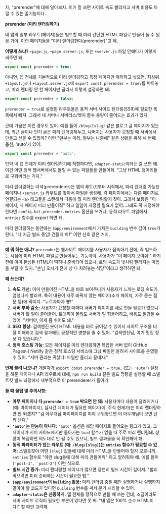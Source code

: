 자, "prerender"에 대해 알아보자. 이거 잘 쓰면 사이트 속도 빨라지고 서버 비용도 아낄 수 있는 꿀기능이다.

**prerender (미리 렌더링하기)**

네 앱의 일부 라우트(페이지)들은 빌드할 때 미리 간단한 HTML 파일로 만들어 둘 수 있을 거야. 이런 페이지들을 "미리 렌더링한다(prerender)"고 해.

**어떻게 쓰냐?**
`+page.js`, `+page.server.js`, 또는 `+server.js` 파일 안에다가 이렇게 써주면 돼:

```javascript
export const prerender = true;
```

아니면, 앱 전체를 기본적으로 미리 렌더링하고 특정 페이지만 제외하고 싶으면, 최상위 `+layout.js`나 `+layout.server.js`에 `export const prerender = true;`를 박아놓고, 미리 렌더링 안 할 페이지만 골라서 이렇게 설정하면 돼:

```javascript
export const prerender = false;
```

`prerender = true`로 설정된 라우트들은 동적 서버 사이드 렌더링(SSR)에 필요한 목록에서 빠져. 그래서 네 서버나 서버리스/엣지 함수 용량이 줄어드는 효과가 있지.

근데 가끔은 이런 경우도 있어. 예를 들어 `/blog/[slug]` 같은 블로그 글 페이지가 있는데, 최근 글이나 인기 글은 미리 렌더링해두고, 나머지는 사용자가 요청할 때 서버에서 만들고 싶을 수 있잖아? 이런 "일부는 미리, 일부는 나중에" 같은 상황을 위해 세 번째 옵션, 'auto'가 있어:

```javascript
export const prerender = 'auto';
```

만약 네 앱 전체가 미리 렌더링하기에 적합하다면, `adapter-static`이라는 걸 쓰면 돼. 이건 어떤 정적 웹서버에서도 돌릴 수 있는 파일들을 만들어줘. "그냥 HTML 덩어리들로 구워버리는 거지."

미리 렌더링하는 녀석(prerenderer)은 앱의 루트(/)부터 시작해서, 미리 렌더링 가능한 페이지나 `+server.js` 라우트를 찾아서 파일을 생성해. 각 페이지에서는 다른 페이지로 연결되는 `<a>` 태그들을 스캔해서 다음에 뭘 미리 렌더링할지 찾아. 그래서 보통은 "이 페이지, 저 페이지 미리 만들어줘" 하고 일일이 지정할 필요가 없어. 그래도 꼭 지정해야 한다면 `config.kit.prerender.entries` 옵션을 쓰거나, 동적 라우트 파일에서 `entries` 함수를 export 하면 돼.

미리 렌더링하는 동안에는 `$app/environment`에서 가져온 `building` 변수 값이 `true`가 된다. "나 지금 빌드 중임! 건들지 마!" 이런 신호 같은 거지.

---

**얘 뭐 하는 애냐?**
`prerender`는 웹사이트 페이지를 사용자가 접속하기 전에, 즉 빌드하는 시점에 미리 HTML 파일로 만들어두는 기능이야. 사용자가 "이 페이지 보여줘!" 하기 전에 이미 완성된 HTML이 떡하니 준비되어 있으니, 로딩 속도가 빛처럼 빨라지는 마법을 부릴 수 있지. "손님 오시기 전에 상 다 차려놓는 식당"이라고 생각하면 돼.

**왜 쓰는데?**
1.  **속도 개선:** 이미 만들어진 HTML을 바로 보여주니까 사용자가 느끼는 로딩 속도가 엄청나게 빨라져. 특히 내용이 자주 바뀌지 않는 페이지(소개 페이지, 자주 묻는 질문 등)에 딱이지. "누르자마자 뿅!"
2.  **서버 부하 감소:** 사용자가 요청할 때마다 서버가 페이지를 새로 만들 필요가 없으니 서버가 할 일이 줄어들어. 트래픽이 몰려도 서버가 덜 힘들어하고, 비용도 절감될 수 있어. "서버야, 이제 좀 쉬어도 돼."
3.  **SEO 향상:** 검색엔진 봇이 HTML 내용을 바로 긁어갈 수 있어서 사이트 구조를 더 잘 이해하고 검색 결과에도 긍정적인 영향을 줄 수 있어. "검색엔진님, 여기 맛집 정보 다 있습니다."
4.  **정적 호스팅 가능:** 모든 페이지를 미리 렌더링하면 복잡한 서버 없이 GitHub Pages나 Netlify 같은 정적 호스팅 서비스에 그냥 파일만 올려서 사이트를 운영할 수 있어. "서버 관리는 귀찮다! 파일만 올리고 끝내자."

**언제 불려 나오냐?**
개발자가 `export const prerender = true;` (또는 `'auto'`) 설정을 해둔 페이지나 API 라우트에 대해, `npm run build` 같은 빌드 명령을 실행할 때 스벨트킷 빌드 과정에서 내부적으로 이 prerenderer가 돌아가.

**쓸 때 꿀팁 및 주의사항:**
*   **아무 페이지나 다 `prerender = true` 박으면 안 돼:** 사용자마다 내용이 달라지거나(예: 마이페이지), 실시간 데이터가 필요한 페이지(예: 주식 현재가)는 미리 렌더링하면 안 되겠지? "김 아무개님 마이페이지를 미리 구워놓으면 이 아무개님이 보면 난리 난다."
*   **`'auto'`는 만능이 아니다:** `'auto'` 옵션은 해당 페이지로 들어오는 링크가 있고, 그 페이지가 서버 사이드에서만 돌아가는 `load` 함수가 없을 때 주로 미리 렌더링돼. 상황이 복잡하면 의도대로 안 될 수도 있으니, 빌드 결과물을 꼭 확인해야 해.
*   **동적 파라미터가 있는 라우트 (예: `/blog/[slug]`)는 `entries` 함수가 필요할 수 있어:** 스벨트킷이 어떤 `[slug]` 값들에 대해 미리 HTML을 만들어야 할지 모르니까, `entries` 함수로 "이런 slug들에 대해 미리 만들어줘" 하고 알려줘야 해. 예를 들어 `['post-1', 'post-2']` 이런 식으로.
*   **빌드 시간 증가:** 미리 렌더링할 페이지가 많으면 당연히 빌드 시간이 길어져. "빨리 먹으려면 미리 준비하는 시간이 필요한 법."
*   **`$app/environment`의 `building` 활용:** 미리 렌더링 중일 때만 실행하거나 실행하지 말아야 할 코드가 있다면 `building` 변수를 써서 분기 처리할 수 있어.
*   **`adapter-static`은 신중하게:** 앱 전체를 정적으로 만들 때 쓰는 건데, 조금이라도 서버 사이드 로직이 필요한 부분이 있다면 못 써. "내 앱은 100% 순수 HTML이다!" 할 때만 고려해.